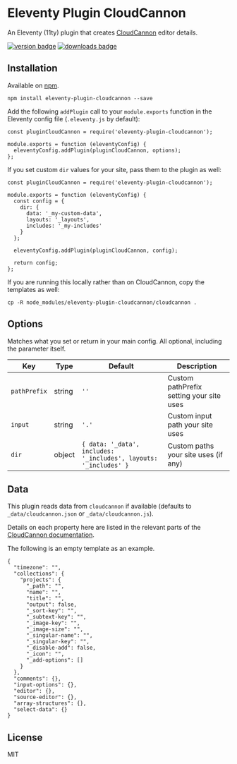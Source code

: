 # Eleventy Plugin CloudCannon

An Eleventy (11ty) plugin that creates [CloudCannon](https://cloudcannon.com/) editor details.

[<img src="https://img.shields.io/npm/v/eleventy-plugin-cloudcannon?logo=npm" alt="version badge">](https://www.npmjs.com/package/eleventy-plugin-cloudcannon)
[<img src="https://img.shields.io/npm/dt/eleventy-plugin-cloudcannon" alt="downloads badge">](https://www.npmjs.com/package/eleventy-plugin-cloudcannon)

## Installation

Available on [npm](https://www.npmjs.com/package/eleventy-plugin-cloudcannon).

```
npm install eleventy-plugin-cloudcannon --save
```

Add the following `addPlugin` call to your `module.exports` function in the Eleventy config file
(`.eleventy.js` by default):

```
const pluginCloudCannon = require('eleventy-plugin-cloudcannon');

module.exports = function (eleventyConfig) {
  eleventyConfig.addPlugin(pluginCloudCannon, options);
};
```

If you set custom `dir` values for your site, pass them to the plugin as well:

```
const pluginCloudCannon = require('eleventy-plugin-cloudcannon');

module.exports = function (eleventyConfig) {
  const config = {
    dir: {
      data: '_my-custom-data',
      layouts: '_layouts',
      includes: '_my-includes'
    }
  };

  eleventyConfig.addPlugin(pluginCloudCannon, config);

  return config;
};
```

If you are running this locally rather than on CloudCannon, copy the templates as well:

```
cp -R node_modules/eleventy-plugin-cloudcannon/cloudcannon .
```

## Options

Matches what you set or return in your main config. All optional, including the parameter itself.

| Key          | Type   | Default                                                          | Description                              |
| ------------ | ------ | ---------------------------------------------------------------- | ---------------------------------------- |
| `pathPrefix` | string | `''`                                                             | Custom pathPrefix setting your site uses |
| `input`      | string | `'.'`                                                            | Custom input path your site uses         |
| `dir`        | object | `{ data: '_data', includes: '_includes', layouts: '_includes' }` | Custom paths your site uses (if any)     |

## Data

This plugin reads data from `cloudcannon` if available (defaults to `_data/cloudcannon.json` or `_data/cloudcannon.js`).

Details on each property here are listed in the relevant parts of the
[CloudCannon documentation](https://cloudcannon.com/documentation/).

The following is an empty template as an example.

```
{
  "timezone": "",
  "collections": {
    "projects": {
      "_path": "",
      "name": "",
      "title": "",
      "output": false,
      "_sort-key": "",
      "_subtext-key": "",
      "_image-key": "",
      "_image-size": "",
      "_singular-name": "",
      "_singular-key": "",
      "_disable-add": false,
      "_icon": "",
      "_add-options": []
    }
  },
  "comments": {},
  "input-options": {},
  "editor": {},
  "source-editor": {},
  "array-structures": {},
  "select-data": {}
}
```

## License

MIT
